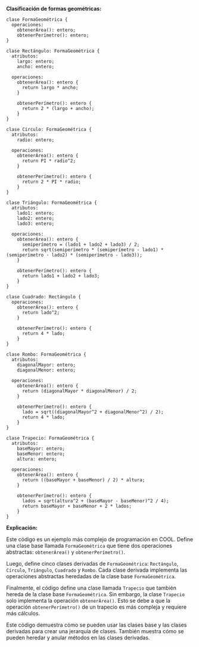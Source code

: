 **Clasificación de formas geométricas:**

```cool
clase FormaGeométrica {
  operaciones:
    obtenerÁrea(): entero;
    obtenerPerímetro(): entero;
}

clase Rectángulo: FormaGeométrica {
  atributos:
    largo: entero;
    ancho: entero;

  operaciones:
    obtenerÁrea(): entero {
      return largo * ancho;
    }

    obtenerPerímetro(): entero {
      return 2 * (largo + ancho);
    }
}

clase Círculo: FormaGeométrica {
  atributos:
    radio: entero;

  operaciones:
    obtenerÁrea(): entero {
      return PI * radio^2;
    }

    obtenerPerímetro(): entero {
      return 2 * PI * radio;
    }
}

clase Triángulo: FormaGeométrica {
  atributos:
    lado1: entero;
    lado2: entero;
    lado3: entero;

  operaciones:
    obtenerÁrea(): entero {
      semiperímetro = (lado1 + lado2 + lado3) / 2;
      return sqrt(semiperímetro * (semiperímetro - lado1) * (semiperímetro - lado2) * (semiperímetro - lado3));
    }

    obtenerPerímetro(): entero {
      return lado1 + lado2 + lado3;
    }
}

clase Cuadrado: Rectángulo {
  operaciones:
    obtenerÁrea(): entero {
      return lado^2;
    }

    obtenerPerímetro(): entero {
      return 4 * lado;
    }
}

clase Rombo: FormaGeométrica {
  atributos:
    diagonalMayor: entero;
    diagonalMenor: entero;

  operaciones:
    obtenerÁrea(): entero {
      return (diagonalMayor * diagonalMenor) / 2;
    }

    obtenerPerímetro(): entero {
      lado = sqrt((diagonalMayor^2 + diagonalMenor^2) / 2);
      return 4 * lado;
    }
}

clase Trapecio: FormaGeométrica {
  atributos:
    baseMayor: entero;
    baseMenor: entero;
    altura: entero;

  operaciones:
    obtenerÁrea(): entero {
      return ((baseMayor + baseMenor) / 2) * altura;
    }

    obtenerPerímetro(): entero {
      lados = sqrt(altura^2 + (baseMayor - baseMenor)^2 / 4);
      return baseMayor + baseMenor + 2 * lados;
    }
}
```

**Explicación:**

Este código es un ejemplo más complejo de programación en COOL. Define una clase base llamada `FormaGeométrica` que tiene dos operaciones abstractas: `obtenerÁrea()` y `obtenerPerímetro()`. 

Luego, define cinco clases derivadas de `FormaGeométrica`: `Rectángulo`, `Círculo`, `Triángulo`, `Cuadrado` y `Rombo`. Cada clase derivada implementa las operaciones abstractas heredadas de la clase base `FormaGeométrica`.

Finalmente, el código define una clase llamada `Trapecio` que también hereda de la clase base `FormaGeométrica`. Sin embargo, la clase `Trapecio` solo implementa la operación `obtenerÁrea()`. Esto se debe a que la operación `obtenerPerímetro()` de un trapecio es más compleja y requiere más cálculos.

Este código demuestra cómo se pueden usar las clases base y las clases derivadas para crear una jerarquía de clases. También muestra cómo se pueden heredar y anular métodos en las clases derivadas.